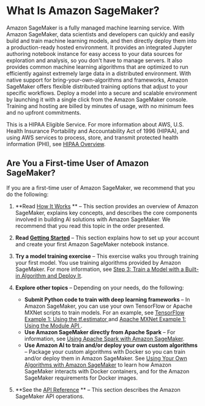 # What Is Amazon SageMaker?<a name="whatis"></a>

Amazon SageMaker is a fully managed machine learning service\. With Amazon SageMaker, data scientists and developers can quickly and easily build and train machine learning models, and then directly deploy them into a production\-ready hosted environment\. It provides an integrated Jupyter authoring notebook instance for easy access to your data sources for exploration and analysis, so you don't have to manage servers\. It also provides common machine learning algorithms that are optimized to run efficiently against extremely large data in a distributed environment\. With native support for bring\-your\-own\-algorithms and frameworks, Amazon SageMaker offers flexible distributed training options that adjust to your specific workflows\. Deploy a model into a secure and scalable environment by launching it with a single click from the Amazon SageMaker console\. Training and hosting are billed by minutes of usage, with no minimum fees and no upfront commitments\.

 This is a HIPAA Eligible Service\. For more information about AWS, U\.S\. Health Insurance Portability and Accountability Act of 1996 \(HIPAA\), and using AWS services to process, store, and transmit protected health information \(PHI\), see [HIPAA Overview](https://aws.amazon.com/compliance/hipaa-compliance/)\.

## Are You a First\-time User of Amazon SageMaker?<a name="first-time-user"></a>

If you are a first\-time user of Amazon SageMaker, we recommend that you do the following: 

1. **Read [How It Works](how-it-works.md) ** – This section provides an overview of Amazon SageMaker, explains key concepts, and describes the core components involved in building AI solutions with Amazon SageMaker\. We recommend that you read this topic in the order presented\. 

1. **Read [Getting Started](gs.md)** – This section explains how to set up your account and create your first Amazon SageMaker notebook instance\.

1. **Try a model training exercise** – This exercise walks you through training your first model\. You use training algorithms provided by Amazon SageMaker\. For more information, see [Step 3: Train a Model with a Built\-in Algorithm and Deploy It](ex1.md)\. 

1. **Explore other topics** – Depending on your needs, do the following:
   + **Submit Python code to train with deep learning frameworks** – In Amazon SageMaker, you can use your own TensorFlow or Apache MXNet scripts to train models\. For an example, see [TensorFlow Example 1: Using the tf\.estimator ](tf-example1.md) and [Apache MXNet Example 1: Using the Module API ](mxnet-example1.md)\.
   + **Use Amazon SageMaker directly from Apache Spark** – For information, see [Using Apache Spark with Amazon SageMaker](apache-spark.md)\.
   + **Use Amazon AI to train and/or deploy your own custom algorithms** – Package your custom algorithms with Docker so you can train and/or deploy them in Amazon SageMaker\. See [Using Your Own Algorithms with Amazon SageMaker](your-algorithms.md) to learn how Amazon SageMaker interacts with Docker containers, and for the Amazon SageMaker requirements for Docker images\. 

1. **See the [API Reference](API_Reference.md) ** – This section describes the Amazon SageMaker API operations\.